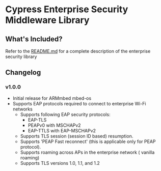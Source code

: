 # Cypress Enterprise Security Middleware Library

## What's Included?
Refer to the [README.md](./README.md) for a complete description of the enterprise security library

## Changelog
### v1.0.0
* Initial release for ARMmbed mbed-os
* Supports EAP protocols required to connect to enterprise Wi-Fi networks
    - Supports following EAP security protocols:
        * EAP-TLS
        * PEAPv0 with MSCHAPv2
        * EAP-TTLS with EAP-MSCHAPv2
    - Supports TLS session (session ID based) resumption.
    - Supports 'PEAP Fast reconnect' (this is applicable only for PEAP protocol).
    - Supports roaming across APs in the enterprise network ( vanilla roaming)
    - Supports TLS versions 1.0, 1.1, and 1.2
